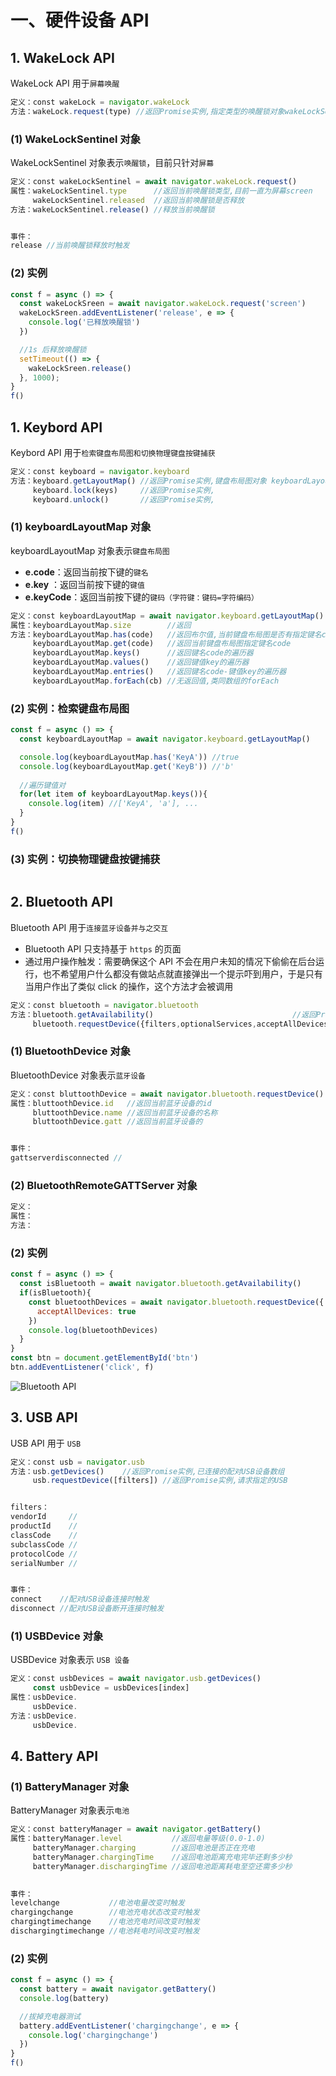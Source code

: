 # 一、硬件设备 API

## 1. WakeLock API

WakeLock API 用于`屏幕唤醒`

```javascript
定义：const wakeLock = navigator.wakeLock
方法：wakeLock.request(type) //返回Promise实例,指定类型的唤醒锁对象wakeLockSentinel
```

### (1) WakeLockSentinel 对象

WakeLockSentinel 对象表示`唤醒锁`，目前只针对`屏幕`

```javascript
定义：const wakeLockSentinel = await navigator.wakeLock.request()
属性：wakeLockSentinel.type      //返回当前唤醒锁类型,目前一直为屏幕screen
     wakeLockSentinel.released  //返回当前唤醒锁是否释放
方法：wakeLockSentinel.release() //释放当前唤醒锁


事件：
release //当前唤醒锁释放时触发
```

### (2) 实例

```javascript
const f = async () => {
  const wakeLockSreen = await navigator.wakeLock.request('screen')
  wakeLockSreen.addEventListener('release', e => {
    console.log('已释放唤醒锁')
  })

  //1s 后释放唤醒锁
  setTimeout(() => {
    wakeLockSreen.release()
  }, 1000);
}
f()
```

## 1. Keybord API

Keybord API 用于`检索键盘布局图和切换物理键盘按键捕获`

```javascript
定义：const keyboard = navigator.keyboard
方法：keyboard.getLayoutMap() //返回Promise实例,键盘布局图对象 keyboardLayoutMap
     keyboard.lock(keys)     //返回Promise实例,
     keyboard.unlock()       //返回Promise实例,
```

### (1) keyboardLayoutMap 对象

keyboardLayoutMap 对象表示`键盘布局图`

* **e.code**：返回当前按下键的`键名`
* **e.key** ：返回当前按下键的`键值`
* **e.keyCode**：返回当前按下键的`键码（字符键：键码=字符编码）`

```javascript
定义：const keyboardLayoutMap = await navigator.keyboard.getLayoutMap()
属性：keyboardLayoutMap.size        //返回
方法：keyboardLayoutMap.has(code)   //返回布尔值,当前键盘布局图是否有指定键名code
     keyboardLayoutMap.get(code)   //返回当前键盘布局图指定键名code
     keyboardLayoutMap.keys()      //返回键名code的遍历器
     keyboardLayoutMap.values()    //返回键值key的遍历器
     keyboardLayoutMap.entries()   //返回键名code-键值key的遍历器
     keyboardLayoutMap.forEach(cb) //无返回值,类同数组的forEach
```

### (2) 实例：检索键盘布局图

```javascript
const f = async () => {
  const keyboardLayoutMap = await navigator.keyboard.getLayoutMap()

  console.log(keyboardLayoutMap.has('KeyA')) //true
  console.log(keyboardLayoutMap.get('KeyB')) //'b'
 
  //遍历键值对
  for(let item of keyboardLayoutMap.keys()){
    console.log(item) //['KeyA', 'a'], ...
  }
}
f()
```

### (3) 实例：切换物理键盘按键捕获

```javascript

```

## 2. Bluetooth API

Bluetooth API 用于`连接蓝牙设备并与之交互`

* Bluetooth API 只支持基于 `https` 的页面
* 通过用户操作触发：需要确保这个 API 不会在用户未知的情况下偷偷在后台运行，也不希望用户什么都没有做站点就直接弹出一个提示吓到用户，于是只有当用户作出了类似 click 的操作，这个方法才会被调用

```javascript
定义：const bluetooth = navigator.bluetooth
方法：bluetooth.getAvailability()                               //返回Promise实例,当前设备是否支持蓝牙
     bluetooth.requestDevice({filters,optionalServices,acceptAllDevices}) //返回Promise实例,请求指定的蓝牙设备
```

### (1) BluetoothDevice 对象

BluetoothDevice 对象表示`蓝牙设备`

```javascript
定义：const bluttoothDevice = await navigator.bluetooth.requestDevice()
属性：bluttoothDevice.id   //返回当前蓝牙设备的id
     bluttoothDevice.name //返回当前蓝牙设备的名称
     bluttoothDevice.gatt //返回当前蓝牙设备的


事件：
gattserverdisconnected //
```

### (2) BluetoothRemoteGATTServer 对象

```javascript
定义：
属性：
方法：
```

### (2) 实例

```javascript
const f = async () => {
  const isBluetooth = await navigator.bluetooth.getAvailability()
  if(isBluetooth){
    const bluetoothDevices = await navigator.bluetooth.requestDevice({
      acceptAllDevices: true
    })
    console.log(bluetoothDevices)
  }
}
const btn = document.getElementById('btn')
btn.addEventListener('click', f)
```

![Bluetooth API]()

## 3. USB API

USB API 用于 `USB`

```javascript
定义：const usb = navigator.usb
方法：usb.getDevices()    //返回Promise实例,已连接的配对USB设备数组
     usb.requestDevice([filters]) //返回Promise实例,请求指定的USB


filters：
vendorId     //
productId    //
classCode    //
subclassCode //
protocolCode //
serialNumber //


事件：
connect    //配对USB设备连接时触发
disconnect //配对USB设备断开连接时触发
```

### (1) USBDevice 对象

USBDevice 对象表示 `USB 设备`

```javascript
定义：const usbDevices = await navigator.usb.getDevices()
     const usbDevice = usbDevices[index]
属性：usbDevice.
     usbDevice.
方法：usbDevice.
     usbDevice.
```

## 4. Battery API

### (1) BatteryManager 对象

BatteryManager 对象表示`电池`

```javascript
定义：const batteryManager = await navigator.getBattery()
属性：batteryManager.level           //返回电量等级(0.0-1.0)
     batteryManager.charging        //返回电池是否正在充电
     batteryManager.chargingTime    //返回电池距离充电完毕还剩多少秒
     batteryManager.dischargingTime //返回电池距离耗电至空还需多少秒
     

事件：
levelchange           //电池电量改变时触发
chargingchange        //电池充电状态改变时触发
chargingtimechange    //电池充电时间改变时触发
dischargingtimechange //电池耗电时间改变时触发
```

### (2) 实例

```javascript
const f = async () => {
  const battery = await navigator.getBattery()
  console.log(battery)

  //拔掉充电器测试
  battery.addEventListener('chargingchange', e => {
    console.log('chargingchange')
  })
}
f()
```
